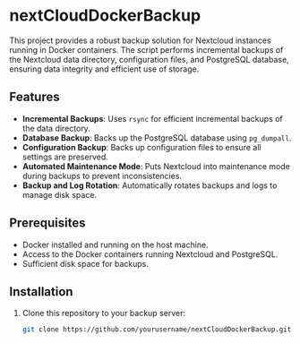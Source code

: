 # nextCloudDockerBackup

This project provides a robust backup solution for Nextcloud instances running in Docker containers. The script performs incremental backups of the Nextcloud data directory, configuration files, and PostgreSQL database, ensuring data integrity and efficient use of storage.

## Features

- **Incremental Backups**: Uses `rsync` for efficient incremental backups of the data directory.
- **Database Backup**: Backs up the PostgreSQL database using `pg_dumpall`.
- **Configuration Backup**: Backs up configuration files to ensure all settings are preserved.
- **Automated Maintenance Mode**: Puts Nextcloud into maintenance mode during backups to prevent inconsistencies.
- **Backup and Log Rotation**: Automatically rotates backups and logs to manage disk space.

## Prerequisites

- Docker installed and running on the host machine.
- Access to the Docker containers running Nextcloud and PostgreSQL.
- Sufficient disk space for backups.

## Installation

1. Clone this repository to your backup server:
   ```bash
   git clone https://github.com/yourusername/nextCloudDockerBackup.git

